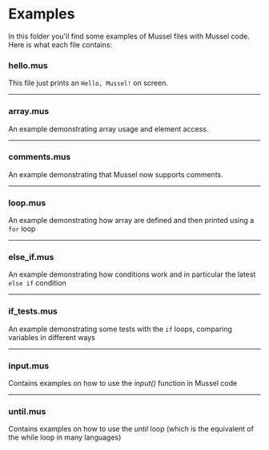 # Examples

In this folder you'll find some examples of Mussel files with Mussel code. Here is what each file contains:

### hello.mus

This file just prints an `Hello, Mussel!` on screen.

---

### array.mus

An example demonstrating array usage and element access.

---

### comments.mus

An example demonstrating that Mussel now supports comments.

---

### loop.mus

An example demonstrating how array are defined and then printed using a `for` loop

---

### else_if.mus

An example demonstrating how conditions work and in particular the latest `else if` condition

---

### if_tests.mus

An example demonstrating some tests with the `if` loops, comparing variables in different ways

---

### input.mus

Contains examples on how to use the *input()* function in Mussel code

---

### until.mus

Contains examples on how to use the *until* loop (which is the equivalent of the while loop in many languages)